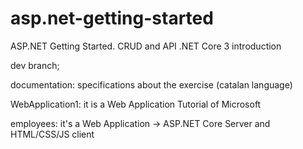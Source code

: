 # asp.net-getting-started
ASP.NET Getting Started. CRUD and API .NET Core 3 introduction

dev branch;

documentation: specifications about the exercise (catalan language)

WebApplication1: it is a Web Application Tutorial of Microsoft

employees: it's a Web Application -> ASP.NET Core Server and HTML/CSS/JS client
